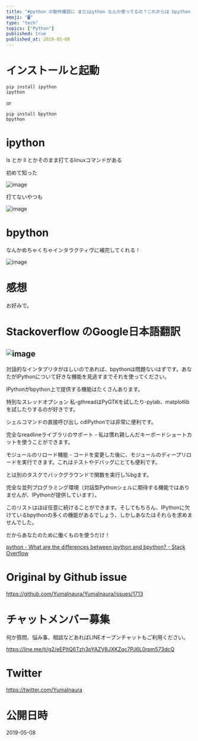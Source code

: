 ```yaml
---
title: "#python の動作確認に まだipython なんか使ってるの？これからは bpython でしょ！ ( コンソール比較 )"
emoji: "🖥"
type: "tech"
topics: ["Python"]
published: true
published_at: 2019-05-08
---
```


# インストールと起動

```
pip install ipython
ipython
```

or

```
pip install bpython
bpython
```


# ipython

ls とか ll とかそのまま打てるlinuxコマンドがある

初めて知った

![image](https://user-images.githubusercontent.com/13635059/57352954-f8d6a280-71a1-11e9-93b2-fba779358251.png)

打てないやつも

![image](https://user-images.githubusercontent.com/13635059/57352975-09871880-71a2-11e9-95ef-b9a729e99ac6.png)

# bpython

なんかめちゃくちゃインタラクティヴに補完してくれる！

![image](https://user-images.githubusercontent.com/13635059/57352843-91205780-71a1-11e9-8ecc-c3322cf95997.png)

# 感想

お好みで。

# Stackoverflow のGoogle日本語翻訳

![image](https://user-images.githubusercontent.com/13635059/57352909-cf1d7b80-71a1-11e9-9fb5-2d400874630b.png)
---
対話的なインタプリタがほしいのであれば、bpythonは問題ないはずです。あなたがIPythonについて好きな機能を見逃すまでそれを使ってください。

IPythonがbpython上で提供する機能はたくさんあります。

特別なスレッドオプション 私-gthreadはPyGTKを試したり-pylab、matplotlib を試したりするのが好きです。

シェルコマンドの直接呼び出し  cdIPythonでは非常に便利です。

完全なreadlineライブラリのサポート - 私は慣れ親しんだキーボードショートカットを使うことができます。

モジュールのリロード機能 - コードを変更した後に、モジュールのディープリロードを実行できます。これはテストやデバッグにとても便利です。

とは別のタスクでバックグラウンドで関数を実行し%bgます。

完全な並列プログラミング環境（対話型Pythonシェルに期待する機能ではありませんが、IPythonが提供しています）。

このリストはほぼ任意に続けることができます。そしてもちろん、IPythonに欠けているbpythonの多くの機能があるでしょう、しかしあなたはそれらを求めませんでした。

だからあなたのために働くものを使うだけ！


[python - What are the differences between ipython and bpython? - Stack Overflow](https://stackoverflow.com/questions/4232923/what-are-the-differences-between-ipython-and-bpython)


# Original by Github issue

https://github.com/YumaInaura/YumaInaura/issues/1713








<!-- Update From Qiita API -->

# チャットメンバー募集


何か質問、悩み事、相談などあればLINEオープンチャットもご利用ください。

https://line.me/ti/g2/eEPltQ6Tzh3pYAZV8JXKZqc7PJ6L0rpm573dcQ





# Twitter


https://twitter.com/YumaInaura


<!-- Update From Qiita API -->



# 公開日時

2019-05-08
